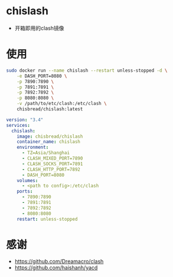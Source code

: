# chislash
- 开箱即用的clash镜像

# 使用
```bash
sudo docker run --name chislash --restart unless-stopped -d \
    -e DASH_PORT=8080 \
    -p 7890:7890 \
    -p 7891:7891 \
    -p 7892:7892 \
    -p 8080:8080 \
    -v /path/to/etc/clash:/etc/clash \
    chisbread/chislash:latest
```
```yaml
version: "3.4"
services:
  chislash:
    image: chisbread/chislash
    container_name: chislash
    environment:
      - TZ=Asia/Shanghai
      - CLASH_MIXED_PORT=7890
      - CLASH_SOCKS_PORT=7891
      - CLASH_HTTP_PORT=7892
      - DASH_PORT=8080
    volumes:
      - <path to config>:/etc/clash
    ports:
      - 7890:7890
      - 7891:7891
      - 7892:7892
      - 8080:8080
    restart: unless-stopped
```
# 感谢
- https://github.com/Dreamacro/clash
- https://github.com/haishanh/yacd